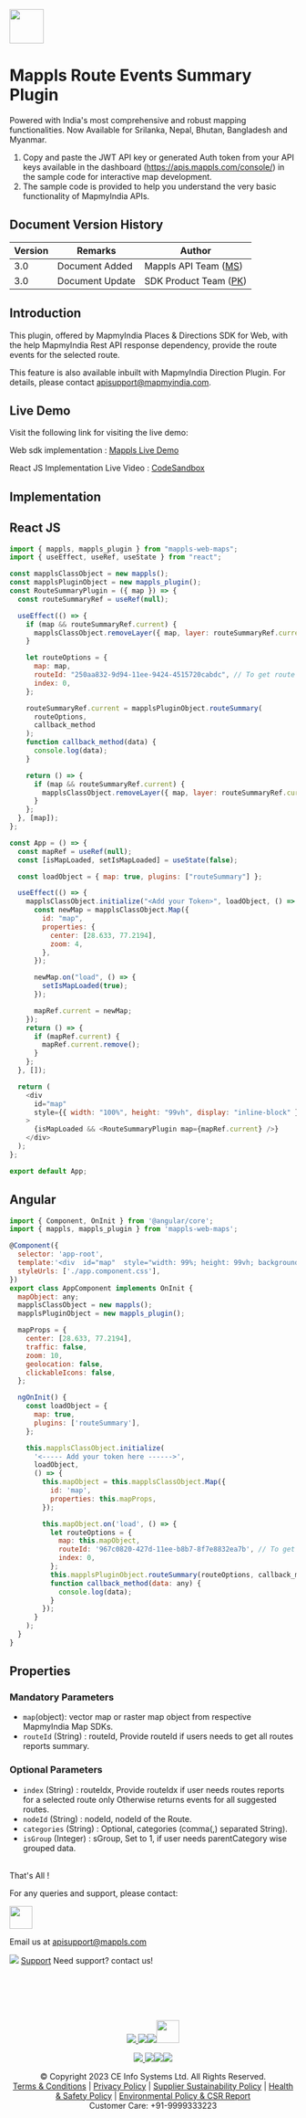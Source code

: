 [<img src="https://about.mappls.com/images/mappls-b-logo.svg" height="60"/> </p>](https://www.mapmyindia.com/api)


# Mappls Route Events Summary Plugin 

Powered with India's most comprehensive and robust mapping functionalities. Now Available for Srilanka, Nepal, Bhutan, Bangladesh and Myanmar.

1. Copy and paste the JWT API key or generated Auth token from your API keys available in the dashboard (https://apis.mappls.com/console/) in the sample code for interactive map development.
2. The sample code is provided to help you understand the very basic functionality of MapmyIndia APIs.

## Document Version History

| Version | Remarks | Author |
| ---- | ---- | ---- |
| 3.0 | Document Added | Mappls API Team ([MS](https://github.com/mamtasharma117)) |
| 3.0 | Document Update |SDK Product Team ([PK](https://github.com/prabhjot729/))|

## Introduction

This plugin, offered by MapmyIndia Places & Directions SDK for Web, with the help MapmyIndia Rest API response dependency, provide the route events for the selected route.

This feature is also available inbuilt with MapmyIndia Direction Plugin. For details, please contact apisupport@mapmyindia.com.

## Live Demo

Visit the following link for visiting the live demo:

Web sdk implementation : [Mappls Live Demo](https://about.mappls.com/api/web-sdk/vector-plugin-example/Direction/mappls-event-alongtheroute-direction-plugin)

React JS Implementation Live Video : [CodeSandbox](https://codesandbox.io/p/sandbox/mappls-route-summary-plugin-xy34dv?file=%2Fsrc%2FApp.js%3A1%2C1-76%2C1)

## Implementation

## React JS
```js
import { mappls, mappls_plugin } from "mappls-web-maps";
import { useEffect, useRef, useState } from "react";

const mapplsClassObject = new mappls();
const mapplsPluginObject = new mappls_plugin();
const RouteSummaryPlugin = ({ map }) => {
  const routeSummaryRef = useRef(null);

  useEffect(() => {
    if (map && routeSummaryRef.current) {
      mapplsClassObject.removeLayer({ map, layer: routeSummaryRef.current });
    }

    let routeOptions = {
      map: map,
      routeId: "250aa832-9d94-11ee-9424-4515720cabdc", // To get route id you need to call Direction With EventsAlongTheRoute get result in console
      index: 0,
    };

    routeSummaryRef.current = mapplsPluginObject.routeSummary(
      routeOptions,
      callback_method
    );
    function callback_method(data) {
      console.log(data);
    }

    return () => {
      if (map && routeSummaryRef.current) {
        mapplsClassObject.removeLayer({ map, layer: routeSummaryRef.current });
      }
    };
  }, [map]);
};

const App = () => {
  const mapRef = useRef(null);
  const [isMapLoaded, setIsMapLoaded] = useState(false);

  const loadObject = { map: true, plugins: ["routeSummary"] };

  useEffect(() => {
    mapplsClassObject.initialize("<Add your Token>", loadObject, () => {
      const newMap = mapplsClassObject.Map({
        id: "map",
        properties: {
          center: [28.633, 77.2194],
          zoom: 4,
        },
      });

      newMap.on("load", () => {
        setIsMapLoaded(true);
      });

      mapRef.current = newMap;
    });
    return () => {
      if (mapRef.current) {
        mapRef.current.remove();
      }
    };
  }, []);

  return (
    <div
      id="map"
      style={{ width: "100%", height: "99vh", display: "inline-block" }}
    >
      {isMapLoaded && <RouteSummaryPlugin map={mapRef.current} />}
    </div>
  );
};

export default App;
```
## Angular
```js
import { Component, OnInit } from '@angular/core';
import { mappls, mappls_plugin } from 'mappls-web-maps';

@Component({
  selector: 'app-root',
  template:'<div  id="map"  style="width: 99%; height: 99vh; background-color: white;"></div>',
  styleUrls: ['./app.component.css'],
})
export class AppComponent implements OnInit {
  mapObject: any;
  mapplsClassObject = new mappls();
  mapplsPluginObject = new mappls_plugin();

  mapProps = {
    center: [28.633, 77.2194],
    traffic: false,
    zoom: 10,
    geolocation: false,
    clickableIcons: false,
  };

  ngOnInit() {
    const loadObject = {
      map: true,
      plugins: ['routeSummary'],
    };

    this.mapplsClassObject.initialize(
      '<----- Add your token here ------>',
      loadObject,
      () => {
        this.mapObject = this.mapplsClassObject.Map({
          id: 'map',
          properties: this.mapProps,
        });

        this.mapObject.on('load', () => {
          let routeOptions = {
            map: this.mapObject,
            routeId: '967c0820-427d-11ee-b8b7-8f7e8832ea7b', // To get route id you need to call Direction With EventsAlongTheRoute get result in console
            index: 0,
          };
          this.mapplsPluginObject.routeSummary(routeOptions, callback_method);
          function callback_method(data: any) {
            console.log(data);
          }
        });
      }
    );
  }
}

```

## Properties

### Mandatory Parameters

  - `map`(object): vector map or raster map object from respective MapmyIndia Map SDKs.
  - `routeId` (String) : routeId, Provide routeId if users needs to get all routes reports summary.

### Optional Parameters

 - `index` (String) : routeIdx, Provide routeIdx if user needs routes reports for a selected route only Otherwise returns events for all suggested routes.
 - `nodeId` (String) : nodeId, nodeId of the Route.
 - `categories` (String) : Optional, categories (comma(,) separated String).
 - `isGroup` (Integer) : sGroup, Set to 1, if user needs parentCategory wise grouped data.


<br>
That's All !

<br>

For any queries and support, please contact: 

[<img src="https://about.mappls.com/images/mappls-logo.svg" height="40"/> </p>](https://about.mappls.com/api/)
Email us at [apisupport@mappls.com](mailto:apisupport@mappls.com)


![](https://www.mapmyindia.com/api/img/icons/support.png)
[Support](https://about.mappls.com/contact/)
Need support? contact us!

<br></br>
<br></br>

[<p align="center"> <img src="https://www.mapmyindia.com/api/img/icons/stack-overflow.png"/> ](https://stackoverflow.com/questions/tagged/mappls-api)[![](https://www.mapmyindia.com/api/img/icons/blog.png)](https://about.mappls.com/blog/)[![](https://www.mapmyindia.com/api/img/icons/gethub.png)](https://github.com/Mappls-api)[<img src="https://mmi-api-team.s3.ap-south-1.amazonaws.com/API-Team/npm-logo.one-third%5B1%5D.png" height="40"/> </p>](https://www.npmjs.com/org/mapmyindia) 



[<p align="center"> <img src="https://www.mapmyindia.com/june-newsletter/icon4.png"/> ](https://www.facebook.com/Mapplsofficial)[![](https://www.mapmyindia.com/june-newsletter/icon2.png)](https://twitter.com/mappls)[![](https://www.mapmyindia.com/newsletter/2017/aug/llinkedin.png)](https://www.linkedin.com/company/mappls/)[![](https://www.mapmyindia.com/june-newsletter/icon3.png)](https://www.youtube.com/channel/UCAWvWsh-dZLLeUU7_J9HiOA)




<div align="center">&copy Copyright 2023 CE Info Systems Ltd. All Rights Reserved.</div>

<div align="center"> <a href="https://about.mappls.com/api/terms-&-conditions">Terms & Conditions</a> | <a href="https://about.mappls.com/about/privacy-policy">Privacy Policy</a> | <a href="https://about.mappls.com/pdf/mapmyIndia-sustainability-policy-healt-labour-rules-supplir-sustainability.pdf">Supplier Sustainability Policy</a> | <a href="https://about.mappls.com/pdf/Health-Safety-Management.pdf">Health & Safety Policy</a> | <a href="https://about.mappls.com/pdf/Environment-Sustainability-Policy-CSR-Report.pdf">Environmental Policy & CSR Report</a>

<div align="center">Customer Care: +91-9999333223</div>
